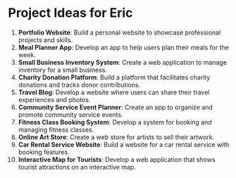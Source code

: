 # Project Ideas for Eric

1. **Portfolio Website**: Build a personal website to showcase professional projects and skills.
2. **Meal Planner App**: Develop an app to help users plan their meals for the week.
3. **Small Business Inventory System**: Create a web application to manage inventory for a small business.
4. **Charity Donation Platform**: Build a platform that facilitates charity donations and tracks donor contributions.
5. **Travel Blog**: Develop a website where users can share their travel experiences and photos.
6. **Community Service Event Planner**: Create an app to organize and promote community service events.
7. **Fitness Class Booking System**: Develop a system for booking and managing fitness classes.
8. **Online Art Store**: Create a web store for artists to sell their artwork.
9. **Car Rental Service Website**: Build a website for a car rental service with booking features.
10. **Interactive Map for Tourists**: Develop a web application that shows tourist attractions on an interactive map.
